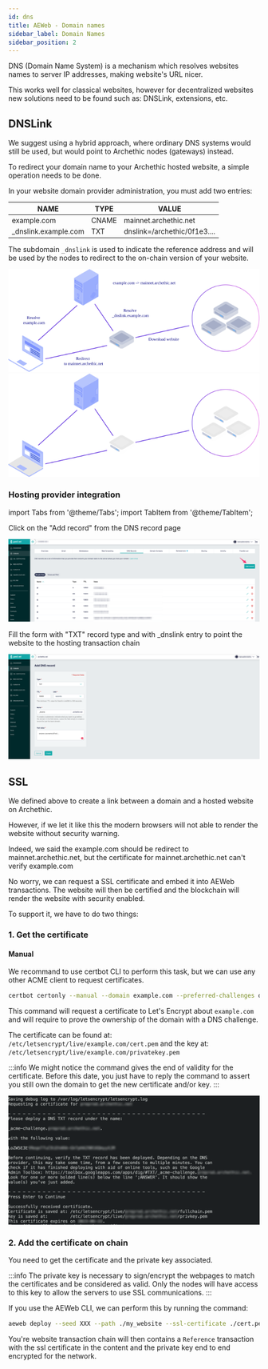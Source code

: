 ```yaml
---
id: dns
title: AEWeb - Domain names
sidebar_label: Domain Names
sidebar_position: 2
---
```



DNS (Domain Name System) is a mechanism which resolves websites names to server IP addresses, making website's URL nicer.

This works well for classical websites, however for decentralized websites new solutions need to be found such as: DNSLink, extensions, etc.

## DNSLink

We suggest using a hybrid approach, where ordinary DNS systems would still be used, but would point to Archethic nodes (gateways) instead.

To redirect your domain name to your Archethic hosted website, a simple operation needs to be done.

In your website domain provider administration, you must add two entries:

| NAME                  | TYPE  | VALUE                        |
| --------------------- | ----- | ---------------------------- |
| example.com           | CNAME | mainnet.archethic.net        |
| \_dnslink.example.com | TXT   | dnslink=/archethic/0f1e3.... |

The subdomain `_dnslink` is used to indicate the reference address and will be used by the nodes to redirect to the on-chain version of your website.

![aeweb_CDN](/img/aeweb_dns.svg#gh-light-mode-only)
![aeweb_CDN](/img/aeweb_dns-dark.svg#gh-dark-mode-only)

### Hosting provider integration

import Tabs from '@theme/Tabs';
import TabItem from '@theme/TabItem';

<Tabs>
  <TabItem value="gandi" label="Gandi" default>
    <p>Click on the "Add record" from the DNS record page</p>
    <img src="/img/gandi_list_dns_record.png" />
    <p>Fill the form with "TXT" record type and with _dnslink entry to point the website to the hosting transaction chain</p>
    <img src="/img/gandi_add_dns_record.png" />
  </TabItem>
</Tabs>

## SSL 

We defined above to create a link between a domain and a hosted website on Archethic.

However, if we let it like this the modern browsers will not able to render the website without security warning.

Indeed, we said the example.com should be redirect to mainnet.archethic.net, but the certificate for mainnet.archethic.net can't 
verify example.com

No worry, we can request a SSL certificate and embed it into AEWeb transactions.
The website will then be certified and the blockchain will render the website with security enabled.

To support it, we have to do two things:

### 1. Get the certificate

#### Manual

We recommand to use certbot CLI to perform this task, but we can use any other ACME client to request certificates.

```bash
certbot certonly --manual --domain example.com --preferred-challenges dns
```

This command will request a certificate to Let's Encrypt about `example.com` and will require to prove 
the ownership of the domain with a DNS challenge.

The certificate can be found at: `/etc/letsencrypt/live/example.com/cert.pem` 
and the key at: `/etc/letsencrypt/live/example.com/privatekey.pem`

:::info
We might notice the command gives the end of validity for the certificate.
Before this date, you just have to reply the command to assert you still own the domain to get the new certificate and/or key.
:::

![](/img/acme_dns.png)

### 2. Add the certificate on chain

You need to get the certificate and the private key associated.

:::info
The private key is necessary to sign/encrypt the webpages to match the certificates and be considered as valid.
Only the nodes will have access to this key to allow the servers to use SSL communications.
::: 

If you use the AEWeb CLI, we can perform this by running the command: 

```bash
aeweb deploy --seed XXX --path ./my_website --ssl-certificate ./cert.pem --ssl-key ./key.pem --endpoint https://mainnet.archethic.net 
```

You're website transaction chain will then contains a `Reference` transaction with the ssl certificate in the content
and the private key end to end encrypted for the network.

